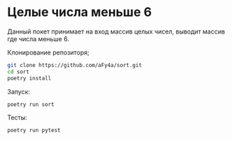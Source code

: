 # Целые числа меньше 6

Данный покет принимает на вход массив целых чисел, выводит массив где числа меньше 6.


Клонирование репозиторя;
```bash
git clone https://github.com/aFy4a/sort.git
cd sort
poetry install
```

Запуск:
```bash
poetry run sort
```

Тесты:
```bash
poetry run pytest
```
